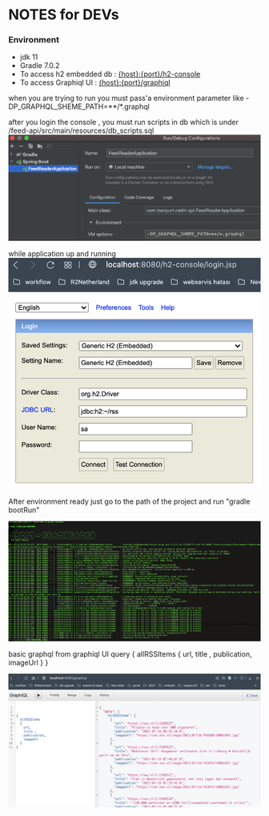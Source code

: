 # NOTES for DEVs

### Environment

* jdk 11
* Gradle 7.0.2
* To access h2 embedded db  : [{host}:{port}/h2-console](http://localhost:8080/h2-console)
* To access Graphiql UI     : [{host}:{port}/graphiql](http://localhost:8080/graphiql)

when you are trying to run you must pass'a environment parameter like
-DP_GRAPHQL_SHEME_PATH=**/*.graphql 


after you login the console , you must run scripts in db which is under /feed-api/src/main/resources/db_scripts.sql
![gradle bootRun](resources/environment.png?raw=true)

while application up and running 
![gradle bootRun](resources/h2.png?raw=true)

After environment ready just go to the path of the project and run "gradle bootRun"

![gradle bootRun](resources/gradle.png?raw=true)

basic graphql from graphiql UI query { allRSSItems { url, title , publication, imageUrl } }

![grapql sample](resources/graphql.png?raw=true)
